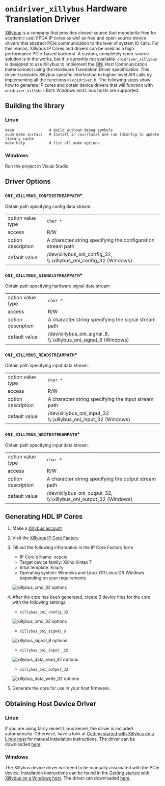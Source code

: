 # `onidriver_xillybus` Hardware Translation Driver

[Xillybus](http://xillybus.com/) is a company that provides closed-source (but
monetarily-free for academic use) FPGA IP cores as well as free and open-source
device drivers that abstract PCIe communication to the level of system IO
calls. For this reason, Xillybus IP Cores and drivers can be used as a high
performance PCIe-based backend. A custom, completely open-source solution is in
the works, but it is currently not available. `onidriver_xillybus` is designed
to use Xillybus to implement the [ONI](https://github.com/jonnew/ONI) Host
Communication Insterconnect using the Hardware Translation Driver
specification. This driver translates Xillybus specific interfaction to
higher-level API calls by implementing all the functions in `onidriver.h`.  The
following steps show how to generate IP cores and obtain device drivers that
will function with `onidriver_xillybus` Both Windows and Linux hosts are
supported.

## Building the library
### Linux
```
make                # Build without debug symbols
sudo make install   # Install in /usr/local and run ldconfig to update library cache
make help           # list all make options
```

### Windows
Run the project in Visual Studio

## Driver Options
### `ONI_XILLYBUS_CONFIGSTREAMPATH`\*
Obtain path specifying config data stream.

| | |
|---------------------|--------------------------------------------------------------------|
| option value type   | `char *` |
| access              | R/W |
| option description  | A character string specifying the configuration stream path |
| default value       | /dev/xillybus_oni_config_32, \\\\.\\xillybus_oni_config_32 (Windows) |

### `ONI_XILLYBUS_SIGNALSTREAMPATH`\*
Obtain path specifying hardware signal data stream

| | |
|---------------------|--------------------------------------------------------------------|
| option value type   | `char *` |
| access              | R/W |
| option description  | A character string specifying the signal stream path |
| default value       | /dev/xillybus_oni_signal_8, \\\\.\\xillybus_oni_signal_8 (Windows) |

### `ONI_XILLYBUS_READSTREAMPATH`\*
Obtain path specifying input data stream.

| | |
|---------------------|--------------------------------------------------------------------|
| option value type   | `char *` |
| access              | R/W |
| option description  | A character string specifying the input stream path |
| default value       | /dev/xillybus_oni_input_32 \\\\.\\xillybus_oni_input_32 (Windows) |

### `ONI_XILLYBUS_WRITESTREAMPATH`\*
Obtain path specifying input data stream.

| | |
|---------------------|--------------------------------------------------------------------|
| option value type   | `char *` |
| access              | R/W |
| option description  | A character string specifying the output stream path |
| default value       | /dev/xillybus_oni_output_32, \\\\.\\xillybus_oni_output_32 (Windows) |


## Generating HDL IP Cores
1. Make a [Xillybus account](http://xillybus.com/ipfactory/signup)
1. Visit the [Xillybus IP Core Factory](http://xillybus.com/ipfactory/)
1. Fill out the following information in the IP Core Factory form
    - IP Core's Name: oepcie
    - Target device family: Xilinx Kintex 7
    - Intial template: Empty
    - Operating system: Windows and Linux OR Linux OR Windows depending on your requirements

	 ![xillybus_cmd_32 options](./resources/xillybus-cores.png)

1. After the core has been generated, create 3 device files for the core with
   the following settings
    - `xillybus_oni_config_32`

    ![xillybus_cmd_32 options](./resources/xillybus_cmd_32.png)

    - `xillybus_oni_signal_8`

    ![xillybus_signal_8 options](./resources/xillybus_signal_8.png)

    - `xillybus_oni_input__32`

    ![xillybus_data_read_32 options](./resources/xillybus_data_read_32.png)

    - `xillybus_oni_output_32`

    ![xillybus_data_write_32 options](./resources/xillybus_data_write_32.png)
1. Generate the core for use in your host firmware.

## Obtaining Host Device Driver
### Linux
If you are using fairly recent Linux kernel, the driver is included
automatically. Otherwise, have a look at [Getting started with Xillybus on a
Linux
host](http://xillybus.com/downloads/doc/xillybus_getting_started_linux.pdf) for
manual installation instructions. The driver can be downloaded
[here](http://xillybus.com/downloads/xillybus.tar.gz).

### Windows
The Xillybus device driver will need to be manually associated with the PCIe
device. Installation instructions can be found in the [Getting started with
Xillybus on a Windows
host](http://xillybus.com/downloads/doc/xillybus_getting_started_windows.pdf).
The driver can downloaded
[here](http://xillybus.com/downloads/xillybus-windriver-1.2.0.0.zip).


